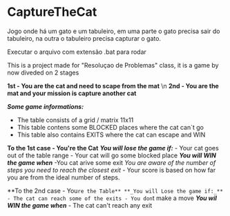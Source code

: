 # CaptureTheCat
Jogo onde há um gato e um tabuleiro, em uma parte o gato precisa sair do tabuleiro, na outra o tabuleiro precisa capturar o gato.

Executar o arquivo com extensão .bat para rodar

This is a project made for "Resoluçao de Problemas" class, it is a game by now diveded on 2 stages

**1st - You are the cat and need to scape from the mat** \n
**2nd - You are the mat and your mission is capture another cat**


**_Some game informations:_**
 - The table consists of a grid / matrix 11x11
 - This table contens some BLOCKED places where the cat can`t go
 - This table also contains EXITS where the cat can escape and WIN

**To the 1st case - You're the Cat**
    **_You will lose the game if:_**
        - Your cat goes out of the table range
        - Your cat will go some blocked place
    **_You will WIN the game when_**
        -You cat arive some exit
    _You are aware of the number of steps you need to reach the closest exit_
        - Your score is based on how far you are from the ideal number of steps.

**To the 2nd case - You`re the Table**
    **_You will Lose the game if:_**
        - The cat can reach some of the exits
        - You don`t make a move
    **_You wil WIN the game when_**
        - The cat can't reach any exit

